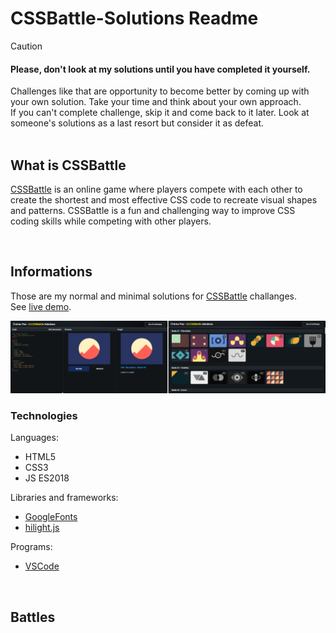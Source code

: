 # CSSBattle-Solutions Readme
> [!CAUTION]  
> <h4>Please, don't look at my solutions until you have completed it yourself.</h4>
> Challenges like that are opportunity to become better by coming up with your own solution. Take your time and think about your own approach.<br>
> If you can't complete challenge, skip it and come back to it later. Look at someone's solutions as a last resort but consider it as defeat.

<br>
  
## What is CSSBattle
[CSSBattle](https://cssbattle.dev) is an online game where players compete with each other to create the shortest and most effective CSS code to recreate visual shapes and patterns. 
CSSBattle is a fun and challenging way to improve CSS coding skills while competing with other players.

<br>

## Informations
Those are my normal and minimal solutions for [CSSBattle](https://cssbattle.dev) challanges.<br>
See [live demo](https://tic-tac-toe-alqu.onrender.com).

![preview](/_for_readme/preview.png)

### Technologies
Languages:
- HTML5
- CSS3
- JS ES2018
  
Libraries and frameworks:
- [GoogleFonts](https://fonts.google.com)
- [hilight.js](https://highlightjs.org)

Programs:
- [VSCode](https://code.visualstudio.com)

<br>

## Battles
